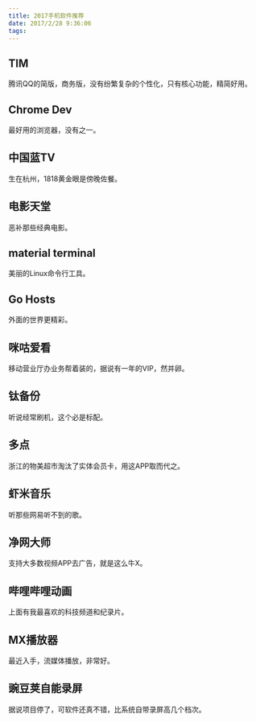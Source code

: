```yaml
---
title: 2017手机软件推荐
date: 2017/2/28 9:36:06 
tags:
---
```

## TIM ##
腾讯QQ的简版，商务版，没有纷繁复杂的个性化，只有核心功能，精简好用。
## Chrome Dev ##
最好用的浏览器，没有之一。
## 中国蓝TV ##
生在杭州，1818黄金眼是傍晚佐餐。
## 电影天堂 ##
恶补那些经典电影。
## material terminal ##
美丽的Linux命令行工具。
## Go Hosts ##
外面的世界更精彩。
## 咪咕爱看 ##
移动营业厅办业务帮着装的，据说有一年的VIP，然并卵。
## 钛备份 ##
听说经常刷机，这个必是标配。
## 多点 ##
浙江的物美超市淘汰了实体会员卡，用这APP取而代之。
## 虾米音乐 ##
听那些网易听不到的歌。
## 净网大师 ##
支持大多数视频APP去广告，就是这么牛X。
## 哔哩哔哩动画 ##
上面有我最喜欢的科技频道和纪录片。
## MX播放器 ##
最近入手，流媒体播放，非常好。
## 豌豆荚自能录屏 ##
据说项目停了，可软件还真不错，比系统自带录屏高几个档次。
